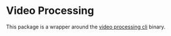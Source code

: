 # Video Processing

This package is a wrapper around the [video processing cli](https://git.klink.asia/main/video-processing-cli) binary.

